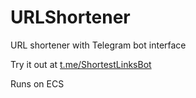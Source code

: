 # URLShortener

URL shortener with Telegram bot interface

Try it out at [t.me/ShortestLinksBot](https://t.me/ShortestLinksBot)

Runs on ECS
